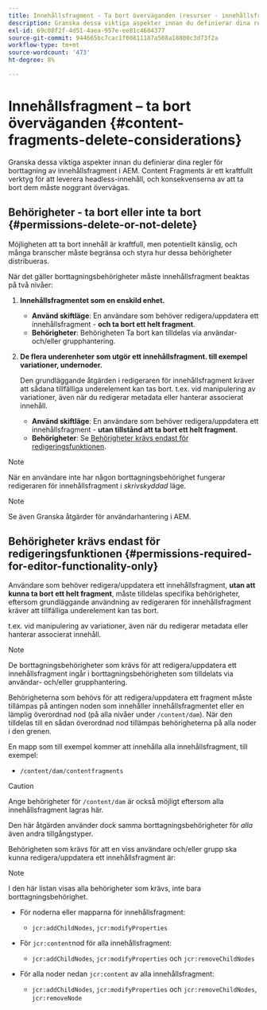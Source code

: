 ```yaml
---
title: Innehållsfragment - Ta bort överväganden (resurser - innehållsfragment)
description: Granska dessa viktiga aspekter innan du definierar dina regler för borttagning av innehållsfragment i AEM. Content Fragments är ett kraftfullt verktyg för att leverera headless-innehåll, och konsekvenserna av att ta bort dem måste noggrant övervägas.
exl-id: 69c08f2f-4d51-4aea-957e-ee81c4604377
source-git-commit: 944665bc7cac1f00811187a508a18800c3d73f2a
workflow-type: tm+mt
source-wordcount: '473'
ht-degree: 8%

---
```


# Innehållsfragment – ta bort överväganden {#content-fragments-delete-considerations}

Granska dessa viktiga aspekter innan du definierar dina regler för borttagning av innehållsfragment i AEM. Content Fragments är ett kraftfullt verktyg för att leverera headless-innehåll, och konsekvenserna av att ta bort dem måste noggrant övervägas.

## Behörigheter - ta bort eller inte ta bort {#permissions-delete-or-not-delete}

Möjligheten att ta bort innehåll är kraftfull, men potentiellt känslig, och många branscher måste begränsa och styra hur dessa behörigheter distribueras.

När det gäller borttagningsbehörigheter måste innehållsfragment beaktas på två nivåer:

1. **Innehållsfragmentet som en enskild enhet.**

   * **Använd skiftläge**: En användare som behöver redigera/uppdatera ett innehållsfragment - **och ta bort ett helt fragment**.
   * **Behörigheter**: Behörigheten Ta bort kan tilldelas via användar- och/eller grupphantering. <!-- The [Delete](/help/sites-administering/security.md#actions) permission can be [assigned through User and/or Group Management](/help/sites-administering/security.md#managing-permissions). -->

2. **De flera underenheter som utgör ett innehållsfragment. till exempel variationer, undernoder.**

   Den grundläggande åtgärden i redigeraren för innehållsfragment kräver att sådana tillfälliga underelement kan tas bort. t.ex. vid manipulering av variationer, även när du redigerar metadata eller hanterar associerat innehåll.

   * **Använd skiftläge**: En användare som behöver redigera/uppdatera ett innehållsfragment - **utan tillstånd att ta bort ett helt fragment**.
   * **Behörigheter**: Se [Behörigheter krävs endast för redigeringsfunktionen](#permissions-required-for-editor-functionality-only).

>[!NOTE]
>
>När en användare inte har någon borttagningsbehörighet fungerar redigeraren för innehållsfragment i *skrivskyddad* läge. <!-- When a user does not have any [Delete](/help/sites-administering/security.md#actions) permissions, the Content Fragment editor operates in *read-only* mode. -->

>[!NOTE]
>
>Se även Granska åtgärder för användarhantering i AEM. <!-- See also [How to Audit User Management Operations in AEM](/help/sites-administering/audit-user-management-operations.md). -->

## Behörigheter krävs endast för redigeringsfunktionen {#permissions-required-for-editor-functionality-only}

Användare som behöver redigera/uppdatera ett innehållsfragment, **utan att kunna ta bort ett helt fragment**, måste tilldelas specifika behörigheter, eftersom grundläggande användning av redigeraren för innehållsfragment kräver att tillfälliga underelement kan tas bort.

t.ex. vid manipulering av variationer, även när du redigerar metadata eller hanterar associerat innehåll.

>[!NOTE]
>
>De borttagningsbehörigheter som krävs för att redigera/uppdatera ett innehållsfragment ingår i borttagningsbehörigheten som tilldelats via användar- och/eller grupphantering. <!-- The delete permissions, required to edit/update a Content Fragment, are included in the Delete permission [assigned through User and/or Group Management](/help/sites-administering/security.md#managing-permissions). -->

Behörigheterna som behövs för att redigera/uppdatera ett fragment måste tillämpas på antingen noden som innehåller innehållsfragmentet eller en lämplig överordnad nod (på alla nivåer under `/content/dam`). När den tilldelas till en sådan överordnad nod tillämpas behörigheterna på alla noder i den grenen.

En mapp som till exempel kommer att innehålla alla innehållsfragment, till exempel:

* `/content/dam/contentfragments`

>[!CAUTION]
>
>Ange behörigheter för `/content/dam` är också möjligt eftersom alla innehållsfragment lagras här.
>
>Den här åtgärden använder dock samma borttagningsbehörigheter för *alla* även andra tillgångstyper.

Behörigheten som krävs för att en viss användare och/eller grupp ska kunna redigera/uppdatera ett innehållsfragment är:

>[!NOTE]
>
>I den här listan visas alla behörigheter som krävs, inte bara borttagningsbehörighet.

* För noderna eller mapparna för innehållsfragment:

   * `jcr:addChildNodes`, `jcr:modifyProperties`

* För `jcr:content`nod för alla innehållsfragment:

   * `jcr:addChildNodes`, `jcr:modifyProperties` och `jcr:removeChildNodes`

* För alla noder nedan `jcr:content` av alla innehållsfragment:

   * `jcr:addChildNodes`, `jcr:modifyProperties` och `jcr:removeChildNodes`, `jcr:removeNode`

<!-- There is no CRXDE Lite -->

<!--
These `remove` privileges must be [administered using Access Control Lists, within CRXDE Lite](/help/sites-administering/user-group-ac-admin.md#access-right-management). 

The `add` and `modify` privileges can also be administered in CRXDE Lite, or using the User Management console.

For example, the definition of the `remove` privileges for a group `content-authors-no-delete`:

![cf-delete-03](assets/cf-delete-03.png)
-->

